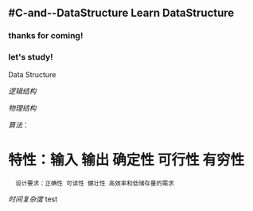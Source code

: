 #C-and--DataStructure
Learn DataStructure
---
<h3>thanks for coming! </h3>
<h3>let's study!</h3>
Data Structure

*逻辑结构*

*物理结构*

*算法*：
        <h1>特性：输入 输出 确定性 可行性 有穷性</h1>

      设计要求：正确性 可读性 健壮性 高效率和低储存量的需求
 
*时间复杂度*
test
